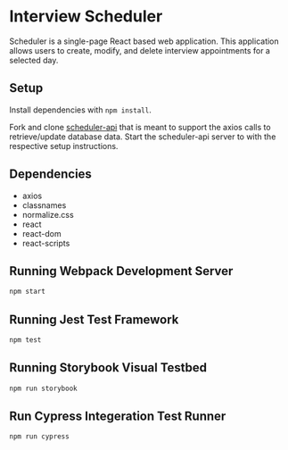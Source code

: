 # Interview Scheduler

Scheduler is a single-page React based web application. This application allows users to create, modify, and delete interview appointments for a selected day.

## Setup

Install dependencies with `npm install`.

Fork and clone [scheduler-api](https://github.com/andyku25/scheduler-api) that is meant to support the axios calls to retrieve/update database data. Start the scheduler-api server to with the respective setup instructions.

## Dependencies

- axios
- classnames
- normalize.css
- react
- react-dom
- react-scripts

## Running Webpack Development Server

```sh
npm start
```

## Running Jest Test Framework

```sh
npm test
```

## Running Storybook Visual Testbed

```sh
npm run storybook
```

## Run Cypress Integeration Test Runner

```sh
npm run cypress
```
